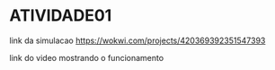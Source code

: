 # ATIVIDADE01

 link da simulacao https://wokwi.com/projects/420369392351547393
 
 link do video mostrando o funcionamento

 


